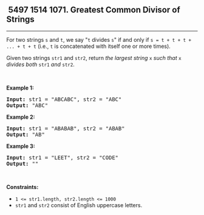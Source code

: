 <h2> 5497 1514
1071. Greatest Common Divisor of Strings</h2><hr><div><p>For two strings <code>s</code> and <code>t</code>, we say "<code>t</code> divides <code>s</code>" if and only if <code>s = t + t + t + ... + t + t</code> (i.e., <code>t</code> is concatenated with itself one or more times).</p>

<p>Given two strings <code>str1</code> and <code>str2</code>, return <em>the largest string </em><code>x</code><em> such that </em><code>x</code><em> divides both </em><code>str1</code><em> and </em><code>str2</code>.</p>

<p>&nbsp;</p>
<p><strong class="example">Example 1:</strong></p>

<pre><strong>Input:</strong> str1 = "ABCABC", str2 = "ABC"
<strong>Output:</strong> "ABC"
</pre>

<p><strong class="example">Example 2:</strong></p>

<pre><strong>Input:</strong> str1 = "ABABAB", str2 = "ABAB"
<strong>Output:</strong> "AB"
</pre>

<p><strong class="example">Example 3:</strong></p>

<pre><strong>Input:</strong> str1 = "LEET", str2 = "CODE"
<strong>Output:</strong> ""
</pre>

<p>&nbsp;</p>
<p><strong>Constraints:</strong></p>

<ul>
	<li><code>1 &lt;= str1.length, str2.length &lt;= 1000</code></li>
	<li><code>str1</code> and <code>str2</code> consist of English uppercase letters.</li>
</ul>
</div>